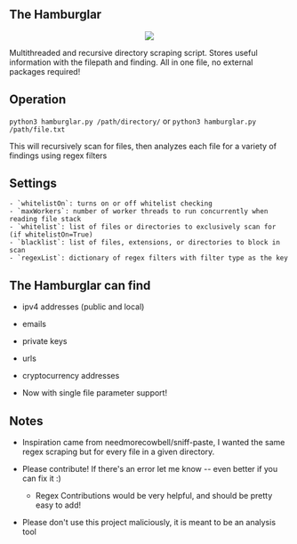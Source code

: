 ## The Hamburglar

<p align="center">
    <img src="res/hamburglar.gif"></img>
</p>

Multithreaded and recursive directory scraping script. Stores useful information with the filepath and finding. All in one file, no external packages required! 

## Operation

`python3 hamburglar.py /path/directory/` or `python3 hamburglar.py /path/file.txt`

This will recursively scan for files, then analyzes each file for a variety of findings using regex filters

## Settings

    - `whitelistOn`: turns on or off whitelist checking
    - `maxWorkers`: number of worker threads to run concurrently when reading file stack 
    - `whitelist`: list of files or directories to exclusively scan for (if whitelistOn=True)
    - `blacklist`: list of files, extensions, or directories to block in scan
    - `regexList`: dictionary of regex filters with filter type as the key

## The Hamburglar can find

- ipv4 addresses (public and local)
- emails
- private keys
- urls
- cryptocurrency addresses

- Now with single file parameter support!

## Notes

- Inspiration came from needmorecowbell/sniff-paste, I wanted the same regex scraping but for every file in a given directory. 

- Please contribute! If there's an error let me know -- even better if you can fix it :)
	- Regex Contributions would be very helpful, and should be pretty easy to add!
- Please don't use this project maliciously, it is meant to be an analysis tool
